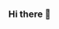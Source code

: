 ### Hi there 👋

<!--
**acrisandrade/acrisandrade** is a ✨ _special_ ✨ repository because its `README.md` (this file) appears on your GitHub profile.

Olá, conheça um pouco sobre mim:

- 🎓 Sou estudante do curso de Engenharia da computação no instituto Infnet.
- 💻 Tenho uma página sobre tecnologia no Instagram @simplifica.code SEGUE LA..
-👩‍💻 Estou buscando be qualificar na area de front end.

-->
